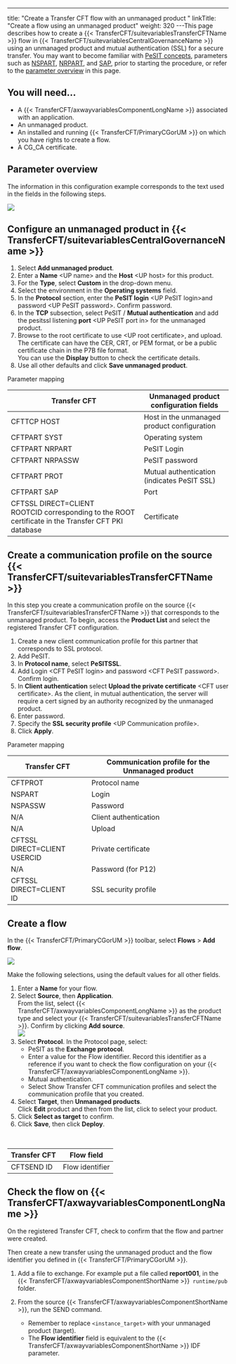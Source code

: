 ---
title: "Create a Transfer CFT flow with an unmanaged product "
linkTitle: "Create a flow using an unmanaged product"
weight: 320
---This page describes how to create a {{< TransferCFT/suitevariablesTransferCFTName  >}} flow in {{< TransferCFT/suitevariablesCentralGovernanceName  >}} using an unmanaged product and mutual authentication (SSL) for a secure transfer. You may want to become familiar with [PeSIT concepts](../../../../../protocols_start_here/about_pesit), parameters such as [NSPART](../../../../../c_intro_userinterfaces/command_summary/parameter_intro/nspart), [NRPART](../../../../../c_intro_userinterfaces/command_summary/parameter_intro/nrpart), and [SAP](../../../../../c_intro_userinterfaces/command_summary/parameter_intro/sap), prior to starting the procedure, or refer to the [parameter overview](#Paramete) in this page.

## You will need...

* A {{< TransferCFT/axwayvariablesComponentLongName >}} associated with an application.
* An unmanaged product.
* An installed and running {{< TransferCFT/PrimaryCGorUM >}} on which you have rights to create a flow.
* A CG_CA certificate.

<span id="Paramete"></span>

## Parameter overview

The information in this configuration example corresponds to the text used in the fields in the following steps.

![](/Images/TransferCFT/unmanged.png)

## Configure an unmanaged product in {{< TransferCFT/suitevariablesCentralGovernanceName  >}}

1. Select **Add unmanaged product**.
1. Enter a **Name** &lt;UP name> and the **Host** &lt;UP host> for this product.
1. For the ****Type****, select ****Custom**** in the drop-down menu.
1. Select the environment in the **Operating systems** field.
1. In the **Protocol** section, enter the **PeSIT login** &lt;UP PeSIT login>and password &lt;UP PeSIT password>. Confirm password.
1. In the **TCP** subsection, select PeSIT / ****Mutual authentication**** and add the pesitssl listening **port** &lt;UP PeSIT port in> for the unmanaged product.
1. Browse to the root certificate to use &lt;UP root certificate>, and upload. The certificate can have the CER, CRT, or PEM format, or be a public certificate chain in the P7B file format.  
    You can use the ****Display**** button to check the certificate details.
1. Use all other defaults and click ****Save unmanaged product****.

Parameter mapping


| Transfer CFT  | Unmanaged product configuration fields  |
| --- | --- |
| CFTTCP HOST  | Host in the unmanaged product configuration  |
| CFTPART SYST  | Operating system  |
| CFTPART NRPART  | PeSIT Login  |
| CFTPART NRPASSW  | PeSIT password  |
| CFTPART PROT  | Mutual authentication (indicates PeSIT SSL)  |
| CFTPART SAP  | Port  |
| CFTSSL DIRECT=CLIENT<br/> ROOTCID corresponding to the ROOT certificate in the Transfer CFT PKI database | Certificate  |


## Create a communication profile on the source {{< TransferCFT/suitevariablesTransferCFTName  >}}

In this step you create a communication profile on the source {{< TransferCFT/suitevariablesTransferCFTName  >}} that corresponds to the unmanaged product. To begin, access the **Product List** and select the registered Transfer CFT configuration.

1. Create a new client communication profile for this partner that corresponds to SSL protocol.
1. Add PeSIT.
1. In **Protocol name**, select **PeSITSSL**.
1. Add Login &lt;CFT PeSIT login> and password &lt;CFT PeSIT password>. Confirm login.
1. In **Client authentication** select **Upload the private certificate** &lt;CFT user certificate>. As the client, in mutual authentication, the server will require a cert signed by an authority recognized by the unmanaged product.
1. Enter password.
1. Specify the **SSL security profile** &lt;UP Communication profile>.
1. Click **Apply**.

Parameter mapping


| Transfer CFT  | Communication profile for the Unmanaged product  |
| --- | --- |
| CFTPROT  | Protocol name  |
| NSPART  | Login  |
| NSPASSW  | Password  |
| N/A  | Client authentication  |
| N/A  | Upload  |
| CFTSSL DIRECT=CLIENT<br/> USERCID | Private certificate  |
| N/A  | Password (for P12)  |
| CFTSSL DIRECT=CLIENT<br/> ID | SSL security profile  |


## Create a flow

In the {{< TransferCFT/PrimaryCGorUM  >}} toolbar, select **Flows** &gt; **Add flow**.

![](/Images/TransferCFT/flow01.png)

Make the following selections, using the default values for all other fields.

1. Enter a **Name** for your flow.
1. Select **Source**, then **Application**.  
    From the list, select {{< TransferCFT/axwayvariablesComponentLongName >}} as the product type and select your {{< TransferCFT/suitevariablesTransferCFTName >}}. Confirm by clicking **Add source**.  
    ![](/Images/TransferCFT/flow03.png)
1. Select ****Protocol****. In the Protocol page, select:
    *   PeSIT as the **Exchange protocol**.
    *   Enter a value for the Flow identifier. Record this identifier as a reference if you want to check the flow configuration on your {{< TransferCFT/axwayvariablesComponentLongName >}}.
    *   Mutual authentication.
    *   Select Show Transfer CFT communication profiles and select the communication profile that you created.
1. Select **Target**, then **Unmanaged products**.  
    Click **Edit** product and then from the list, click to select your product.
1. Click **Select as target** to confirm.
1. Click **Save**, then click ****Deploy****.

 


| Transfer CFT  | Flow field  |
| --- | --- |
| CFTSEND ID  | Flow identifier  |


## Check the flow on {{< TransferCFT/axwayvariablesComponentLongName  >}}

On the registered Transfer CFT, check to confirm that the flow and partner were created.

Then create a new transfer using the unmanaged product and the flow identifier you defined in {{< TransferCFT/PrimaryCGorUM  >}}.

1. Add a file to exchange. For example put a file called ****report001****, in the {{< TransferCFT/axwayvariablesComponentShortName >}}` runtime/pub` folder.
1. From the source {{< TransferCFT/axwayvariablesComponentShortName >}}, run the SEND command.
    *   Remember to replace `<instance_target>` with your unmanaged product (target).

    <!-- -->

    *   The ****Flow identifier**** field is equivalent to the {{< TransferCFT/axwayvariablesComponentShortName >}} IDF parameter.
